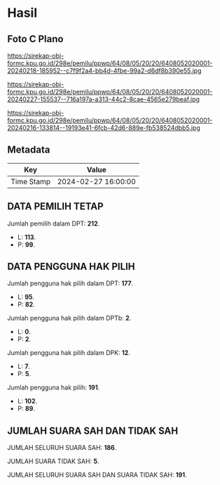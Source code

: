 # Hasil

## Foto C Plano

https://sirekap-obj-formc.kpu.go.id/298e/pemilu/ppwp/64/08/05/20/20/6408052020001-20240218-185952--c7f9f2a4-bb4d-4fbe-99a2-d6df8b390e55.jpg

https://sirekap-obj-formc.kpu.go.id/298e/pemilu/ppwp/64/08/05/20/20/6408052020001-20240227-155537--716a197a-a313-44c2-8cae-4565e279beaf.jpg

https://sirekap-obj-formc.kpu.go.id/298e/pemilu/ppwp/64/08/05/20/20/6408052020001-20240216-133814--19193e41-6fcb-42d6-889e-fb538524dbb5.jpg


## Metadata

| Key        | Value               |
| ---------- | ------------------- |
| Time Stamp | 2024-02-27 16:00:00 |


## DATA PEMILIH TETAP

Jumlah pemilih dalam DPT: **212**.
 * L: **113**.
 * P: **99**.

## DATA PENGGUNA HAK PILIH

Jumlah pengguna hak pilih dalam DPT: **177**.
 * L: **95**.
 * P: **82**.

Jumlah pengguna hak pilih dalam DPTb: **2**.
 * L: **0**.
 * P: **2**.

Jumlah pengguna hak pilih dalam DPK: **12**.
 * L: **7**.
 * P: **5**.

Jumlah pengguna hak pilih: **191**.
 * L: **102**.
 * P: **89**.

## JUMLAH SUARA SAH DAN TIDAK SAH

JUMLAH SELURUH SUARA SAH: **186**.

JUMLAH SUARA TIDAK SAH: **5**.

JUMLAH SELURUH SUARA SAH DAN SUARA TIDAK SAH: **191**.



